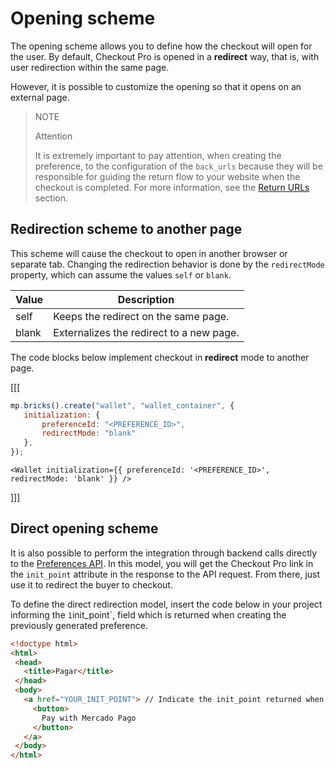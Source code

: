 # Opening scheme
 
The opening scheme allows you to define how the checkout will open for the user. By default, Checkout Pro is opened in a **redirect** way, that is, with user redirection within the same page.

However, it is possible to customize the opening so that it opens on an external page.

> NOTE
> 
> Attention
>
> It is extremely important to pay attention, when creating the preference, to the configuration of the `back_urls` because they will be responsible for guiding the return flow to your website when the checkout is completed. For more information, see the [Return URLs](/developers/en/docs/checkout-pro/checkout-customization/user-interface/redirection) section.

## Redirection scheme to another page


This scheme will cause the checkout to open in another browser or separate tab. Changing the redirection behavior is done by the `redirectMode` property, which can assume the values `self` or `blank`.

| Value | Description |
| --- |--- |
| self | Keeps the redirect on the same page. |
| blank | Externalizes the redirect to a new page. |

The code blocks below implement checkout in **redirect** mode to another page.

[[[
```Javascript
mp.bricks().create("wallet", "wallet_container", {
   initialization: {
       preferenceId: "<PREFERENCE_ID>",
       redirectMode: "blank"
   },
});
```
```react-jsx
<Wallet initialization={{ preferenceId: '<PREFERENCE_ID>', redirectMode: 'blank' }} />
```
]]]


## Direct opening scheme

It is also possible to perform the integration through backend calls directly to the [Preferences API](/developers/en/reference/preferences/_checkout_preferences/post). In this model, you will get the Checkout Pro link in the `init_point` attribute in the response to the API request. From there, just use it to redirect the buyer to checkout.

To define the direct redirection model, insert the code below in your project informing the `1`init_point`, field which is returned when creating the previously generated preference.

```html
<!doctype html>
<html>
 <head>
   <title>Pagar</title>
 </head>
 <body>
   <a href="YOUR_INIT_POINT"> // Indicate the init_point returned when creating the preference
     <button>
       Pay with Mercado Pago
     </button>
   </a>
 </body>
</html>
```